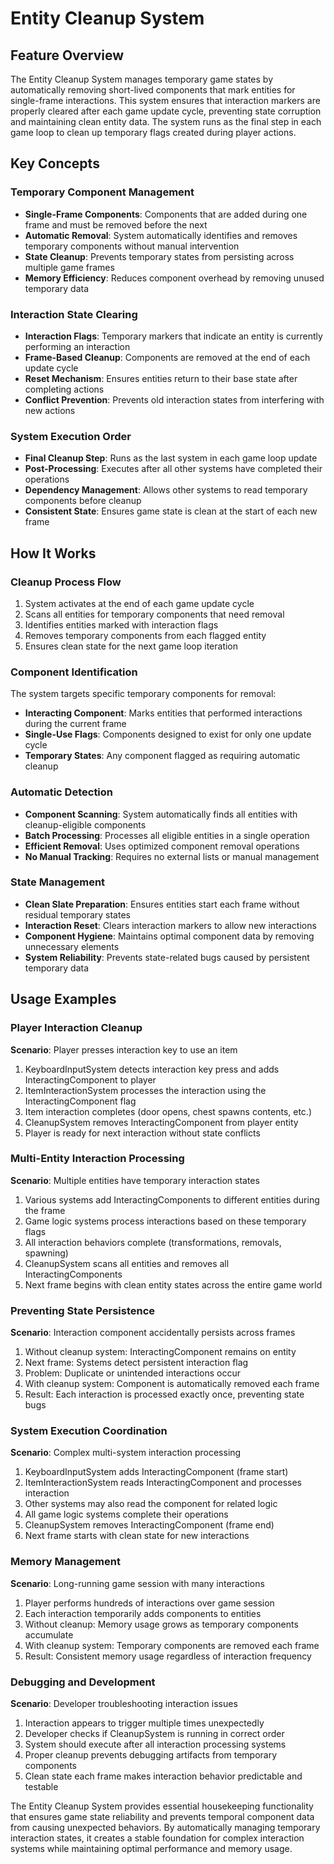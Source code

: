 # Entity Cleanup System

## Feature Overview

The Entity Cleanup System manages temporary game states by automatically removing short-lived components that mark entities for single-frame interactions. This system ensures that interaction markers are properly cleared after each game update cycle, preventing state corruption and maintaining clean entity data. The system runs as the final step in each game loop to clean up temporary flags created during player actions.

## Key Concepts

### Temporary Component Management

- **Single-Frame Components**: Components that are added during one frame and must be removed before the next
- **Automatic Removal**: System automatically identifies and removes temporary components without manual intervention
- **State Cleanup**: Prevents temporary states from persisting across multiple game frames
- **Memory Efficiency**: Reduces component overhead by removing unused temporary data

### Interaction State Clearing

- **Interaction Flags**: Temporary markers that indicate an entity is currently performing an interaction
- **Frame-Based Cleanup**: Components are removed at the end of each update cycle
- **Reset Mechanism**: Ensures entities return to their base state after completing actions
- **Conflict Prevention**: Prevents old interaction states from interfering with new actions

### System Execution Order

- **Final Cleanup Step**: Runs as the last system in each game loop update
- **Post-Processing**: Executes after all other systems have completed their operations
- **Dependency Management**: Allows other systems to read temporary components before cleanup
- **Consistent State**: Ensures game state is clean at the start of each new frame

## How It Works

### Cleanup Process Flow

1. System activates at the end of each game update cycle
2. Scans all entities for temporary components that need removal
3. Identifies entities marked with interaction flags
4. Removes temporary components from each flagged entity
5. Ensures clean state for the next game loop iteration

### Component Identification

The system targets specific temporary components for removal:

- **Interacting Component**: Marks entities that performed interactions during the current frame
- **Single-Use Flags**: Components designed to exist for only one update cycle
- **Temporary States**: Any component flagged as requiring automatic cleanup

### Automatic Detection

- **Component Scanning**: System automatically finds all entities with cleanup-eligible components
- **Batch Processing**: Processes all eligible entities in a single operation
- **Efficient Removal**: Uses optimized component removal operations
- **No Manual Tracking**: Requires no external lists or manual management

### State Management

- **Clean Slate Preparation**: Ensures entities start each frame without residual temporary states
- **Interaction Reset**: Clears interaction markers to allow new interactions
- **Component Hygiene**: Maintains optimal component data by removing unnecessary elements
- **System Reliability**: Prevents state-related bugs caused by persistent temporary data

## Usage Examples

### Player Interaction Cleanup

**Scenario**: Player presses interaction key to use an item

1. KeyboardInputSystem detects interaction key press and adds InteractingComponent to player
2. ItemInteractionSystem processes the interaction using the InteractingComponent flag
3. Item interaction completes (door opens, chest spawns contents, etc.)
4. CleanupSystem removes InteractingComponent from player entity
5. Player is ready for next interaction without state conflicts

### Multi-Entity Interaction Processing

**Scenario**: Multiple entities have temporary interaction states

1. Various systems add InteractingComponents to different entities during the frame
2. Game logic systems process interactions based on these temporary flags
3. All interaction behaviors complete (transformations, removals, spawning)
4. CleanupSystem scans all entities and removes all InteractingComponents
5. Next frame begins with clean entity states across the entire game world

### Preventing State Persistence

**Scenario**: Interaction component accidentally persists across frames

1. Without cleanup system: InteractingComponent remains on entity
2. Next frame: Systems detect persistent interaction flag
3. Problem: Duplicate or unintended interactions occur
4. With cleanup system: Component is automatically removed each frame
5. Result: Each interaction is processed exactly once, preventing state bugs

### System Execution Coordination

**Scenario**: Complex multi-system interaction processing

1. KeyboardInputSystem adds InteractingComponent (frame start)
2. ItemInteractionSystem reads InteractingComponent and processes interaction
3. Other systems may also read the component for related logic
4. All game logic systems complete their operations
5. CleanupSystem removes InteractingComponent (frame end)
6. Next frame starts with clean state for new interactions

### Memory Management

**Scenario**: Long-running game session with many interactions

1. Player performs hundreds of interactions over game session
2. Each interaction temporarily adds components to entities
3. Without cleanup: Memory usage grows as temporary components accumulate
4. With cleanup system: Temporary components are removed each frame
5. Result: Consistent memory usage regardless of interaction frequency

### Debugging and Development

**Scenario**: Developer troubleshooting interaction issues

1. Interaction appears to trigger multiple times unexpectedly
2. Developer checks if CleanupSystem is running in correct order
3. System should execute after all interaction processing systems
4. Proper cleanup prevents debugging artifacts from temporary components
5. Clean state each frame makes interaction behavior predictable and testable

The Entity Cleanup System provides essential housekeeping functionality that ensures game state reliability and prevents temporal component data from causing unexpected behaviors. By automatically managing temporary interaction states, it creates a stable foundation for complex interaction systems while maintaining optimal performance and memory usage.
